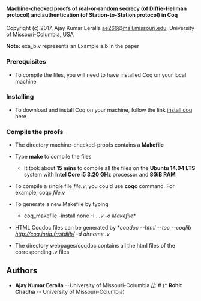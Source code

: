 #### Machine-checked proofs of real-or-random secrecy (of Diffie-Hellman protocol) and authentication (of Station-to-Station protocol) in Coq
Copyright (c) 2017, Ajay Kumar Eeralla <ae266@mail.missouri.edu>, University of Missouri-Columbia, USA         
                           

[//]: # (The directory machine-checked-proofs contains proofs of security properties, real-or-random secrecy of the Diffie-Hellman protocol, and authentication of the Station-to-Station protocol, and are written in Coq.)
**Note:** exa_b.v represents an Example a.b in the paper

### Prerequisites

* To compile the files, you will need to have installed Coq on your local machine

### Installing

* To download and install Coq on your machine, follow the link [install coq](https://coq.inria.fr/download) here

### Compile the proofs

* The directory machine-checked-proofs contains a **Makefile**

* Type **make** to compile the files
  - It took about **15 mins** to compile all the files on the **Ubuntu 14.04 LTS** system with **Intel Core i5 3.20 GHz** processor and **8GiB RAM**

* To compile a single file _file.v_, you could use **coqc** command. For example, coqc _file.v_

* To generate a new Makefile by typing

  - coq_makefile -install none -I . *.v -o Makefile**

* HTML Coqdoc files can be generated by
  **coqdoc --html --toc --coqlib http://coq.inria.fr/stdlib/ -d _dirname_ *.v**

* The directory webpages/coqdoc contains all the html files of the corresponding .v files

## Authors

* **Ajay Kumar Eeralla** --University of Missouri-Columbia
[//]: # (* **Rohit Chadha** -- University of Missouri-Columbia)